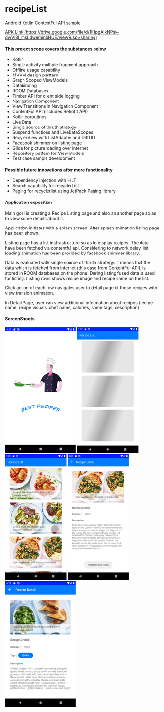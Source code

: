 # recipeList
Android Kotlin ContentFul API sample

[APK Link (https://drive.google.com/file/d/1lHpgAixNPsk-dwVi8I_msLdweminSHUE/view?usp=sharing)](https://drive.google.com/file/d/1lHpgAixNPsk-dwVi8I_msLdweminSHUE/view?usp=sharing)

#### This project scope covers the substances below
* Kotlin 
* Single activity multiple fragment approach
* Offline usage capability
* MVVM design parttern
* Graph Scoped ViewModels
* Databinding
* ROOM Databases
* Timber API for client side logging 
* Navigation Component
* View Transitions in Navigation Component
* ContentFul API (includes Retrofit API)
* Kotlin coroutines
* Live Data
* Single source of thruth strategy
* Suspend functions and LiveDataScopes
* RecylerView with ListAdapter and DiffUtil
* Facebook shimmer on listing page
* Glide for picture loading over internet
* Repository pattern for View Models
* Test case sample development

#### Possible future innovations after more functionality
* Dependency injection with HILT
* Search capability for recyclerList
* Paging for recyclerlist using JetPack Paging library

#### Application exposition
Main goal is creating a Recipe Listing page and also an another page so as to view some details about it. 

Application initiates with a splash screen. After splash animation listing page has been shown. 

Listing page has a list insfrastructure so as to display recipes. The data have been fetched via contentful api. Considering to network delay, list loading animation has been provided by facebook shimmer library. 

Data is evaluated with single source of thruth strategy. It means that the data which is fetched from internet (this case from ContentFul API), is stored in ROOM databases on the phone. During listing fused data is used for listing. Listing rows shows recipe image and recipe name on the list.

Click action of each row navigates user to detail page of these recipes with view transion animation.

In Detail Page, user can view additional information about recipes (recipe name, recipe visuals, chef name, calories, some tags, description)

#### ScreenShoots

<img src="https://github.com/AttilaAKINCI/recipeList/blob/main/app/screenshots/device-2021-03-28-183055.png" width="231">   <img src="https://github.com/AttilaAKINCI/recipeList/blob/main/app/screenshots/device-2020-10-04-181945.png" width="200">   <img src="https://github.com/AttilaAKINCI/recipeList/blob/main/app/screenshots/device-2020-10-04-182003.png" width="200">   <img src="https://github.com/AttilaAKINCI/recipeList/blob/main/app/screenshots/device-2020-10-04-182014.png" width="200"> <img src="https://github.com/AttilaAKINCI/recipeList/blob/main/app/screenshots/device-2021-03-28-182952.png" width="231"> 


